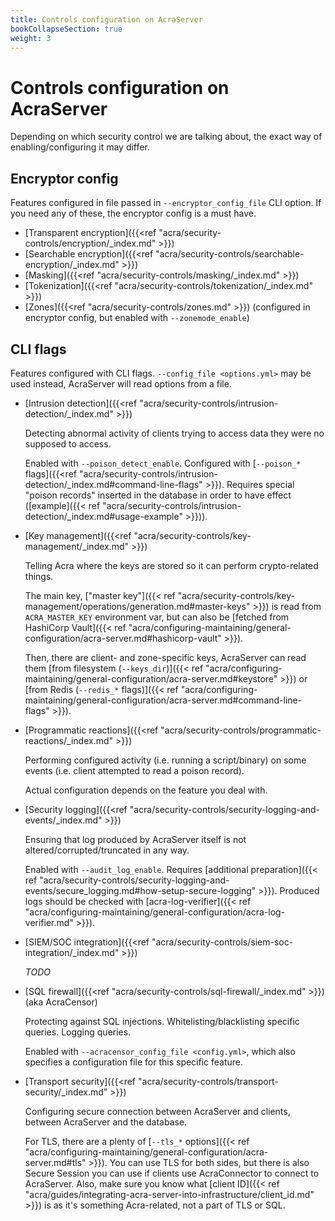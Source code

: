 ```yaml
---
title: Controls configuration on AcraServer
bookCollapseSection: true
weight: 3
---
```


# Controls configuration on AcraServer

Depending on which security control we are talking about, the exact way of enabling/configuring it may differ.

## Encryptor config

Features configured in file passed in `--encryptor_config_file` CLI option.
If you need any of these, the encryptor config is a must have.

* [Transparent encryption]({{<ref "acra/security-controls/encryption/_index.md" >}})
* [Searchable encryption]({{<ref "acra/security-controls/searchable-encryption/_index.md" >}})
* [Masking]({{<ref "acra/security-controls/masking/_index.md" >}})
* [Tokenization]({{<ref "acra/security-controls/tokenization/_index.md" >}})
* [Zones]({{<ref "acra/security-controls/zones.md" >}})
  (configured in encryptor config, but enabled with `--zonemode_enable`)

## CLI flags

Features configured with CLI flags.
`--config_file <options.yml>` may be used instead, AcraServer will read options from a file.

* [Intrusion detection]({{<ref "acra/security-controls/intrusion-detection/_index.md" >}})

  Detecting abnormal activity of clients trying to access data they were no supposed to access.

  Enabled with `--poison_detect_enable`.
  Configured with [`--poison_*` flags]({{<ref "acra/security-controls/intrusion-detection/_index.md#command-line-flags" >}}).
  Requires special "poison records" inserted in the database in order to have effect
  ([example]({{< ref "acra/security-controls/intrusion-detection/_index.md#usage-example" >}})).

* [Key management]({{<ref "acra/security-controls/key-management/_index.md" >}})

  Telling Acra where the keys are stored so it can perform crypto-related things.

  The main key, ["master key"]({{< ref "acra/security-controls/key-management/operations/generation.md#master-keys" >}})
  is read from `ACRA_MASTER_KEY` environment var, but can also be
  [fetched from HashiCorp Vault]({{< ref "acra/configuring-maintaining/general-configuration/acra-server.md#hashicorp-vault" >}}).

  Then, there are client- and zone-specific keys, AcraServer can read them
  [from filesystem (`--keys_dir`)]({{< ref "acra/configuring-maintaining/general-configuration/acra-server.md#keystore" >}}) or
  [from Redis (`--redis_*` flags)]({{< ref "acra/configuring-maintaining/general-configuration/acra-server.md#command-line-flags" >}}).

* [Programmatic reactions]({{<ref "acra/security-controls/programmatic-reactions/_index.md" >}})

  Performing configured activity (i.e. running a script/binary)
  on some events (i.e. client attempted to read a poison record).

  Actual configuration depends on the feature you deal with.

* [Security logging]({{<ref "acra/security-controls/security-logging-and-events/_index.md" >}})

  Ensuring that log produced by AcraServer itself is not altered/corrupted/truncated in any way.

  Enabled with `--audit_log_enable`. Requires
  [additional preparation]({{< ref "acra/security-controls/security-logging-and-events/secure_logging.md#how-setup-secure-logging" >}}).
  Produced logs should be checked with
  [acra-log-verifier]({{< ref "acra/configuring-maintaining/general-configuration/acra-log-verifier.md" >}}).

* [SIEM/SOC integration]({{<ref "acra/security-controls/siem-soc-integration/_index.md" >}})

  _TODO_

* [SQL firewall]({{<ref "acra/security-controls/sql-firewall/_index.md" >}}) (aka AcraCensor)

  Protecting against SQL injections. Whitelisting/blacklisting specific queries. Logging queries.

  Enabled with `--acracensor_config_file <config.yml>`, which also specifies a configuration file for this specific feature.

* [Transport security]({{<ref "acra/security-controls/transport-security/_index.md" >}})

  Configuring secure connection between AcraServer and clients, between AcraServer and the database.

  For TLS, there are a plenty of
  [`--tls_*` options]({{< ref "acra/configuring-maintaining/general-configuration/acra-server.md#tls" >}}).
  You can use TLS for both sides, but there is also Secure Session you can use if clients
  use AcraConnector to connect to AcraServer.
  Also, make sure you know what [client ID]({{< ref "acra/guides/integrating-acra-server-into-infrastructure/client_id.md" >}})
  is as it's something Acra-related, not a part of TLS or SQL.
